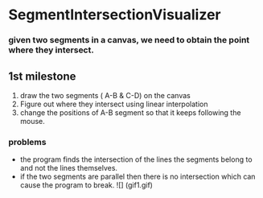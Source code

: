 # SegmentIntersectionVisualizer
### given two segments in a canvas, we need to obtain the point where they intersect. 

## 1st milestone 
1. draw the two segments ( A-B & C-D) on the canvas
2. Figure out where they intersect using linear interpolation 
3. change the positions of A-B segment so that it keeps following the mouse. 
### problems 
* the program finds the intersection of the lines the segments belong to and not the lines themselves.
* if the two segments are parallel then there is no intersection which can cause the program to break. 
![] (gif1.gif)
